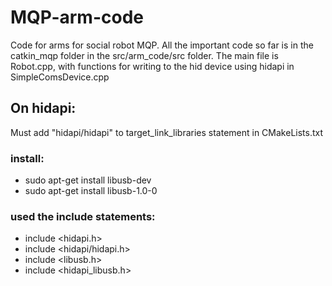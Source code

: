 # MQP-arm-code

Code for arms for social robot MQP. 
All the important code so far is in the catkin_mqp folder in the src/arm_code/src folder. 
The main file is Robot.cpp, with functions for writing to the hid device using hidapi in SimpleComsDevice.cpp

## On hidapi:
Must add "hidapi/hidapi" to target_link_libraries statement in CMakeLists.txt 

### install:
- sudo apt-get install libusb-dev
- sudo apt-get install libusb-1.0-0

### used the include statements:
- include <hidapi.h>
- include <hidapi/hidapi.h>
- include <libusb.h>
- include <hidapi_libusb.h>